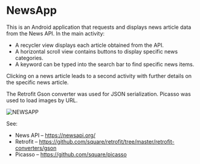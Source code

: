 # NewsApp

This is an Android application that requests and displays news article data from the News API. 
In the main activity: 
- A recycler view displays each article obtained from the API. 
- A horizontal scroll view contains buttons to display specific news categories. 
- A keyword can be typed into the search bar to find specific news items. 

Clicking on a news article leads to a second activity with further details on the specific news article. 

The Retrofit Gson converter was used for JSON serialization. 
Picasso was used to load images by URL. 

![NEWSAPP](https://user-images.githubusercontent.com/57027672/221445062-6588ae65-0c83-45a0-8b1e-8c006a1c767e.gif)

See: 
* News API – https://newsapi.org/
* Retrofit – https://github.com/square/retrofit/tree/master/retrofit-converters/gson
* Picasso – https://github.com/square/picasso
